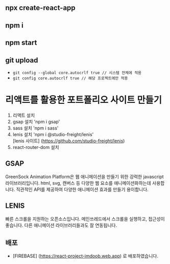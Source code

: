 ## npx create-react-app

## npm i

## npm start

## git upload

-   `git config --global core.autocrlf true // 시스템 전체에 적용`
-   `git config core.autocrlf true // 해당 프로젝트에만 적용`

# 리액트를 활용한 포트폴리오 사이트 만들기

1. 리액트 설치
2. gsap 설치 'npm i gsap'
3. sass 설치 'npm i sass'
4. lenis 설치 'npm i @studio-freight/lenis'  
   [lenis 사이트] (https://github.com/studio-freight/lenis)
5. react-router-dom 설치

## GSAP

GreenSock Animation Platform은 웹 애니메이션을 만들기 위한 강력한 javascript 라이브러리입니다. html, svg, 캔버스 등 다양한 웹 요소를 애니메이션화하는데 사용합니다.
직관적인 API를 제공하여 다양한 애니메이션 효과를 만들기 용이합니다.

## LENIS

빠른 스크롤을 지원하는 오픈소스입니다. 메인쓰레드에서 스크롤을 실행하고, 접근성이 좋습니다. 다른 애니메이션 라이브러리들과도 잘 연동됩니다.

## 배포

-   [FIREBASE] (https://react-project-imdoob.web.app) 로 배포하였습니다.

